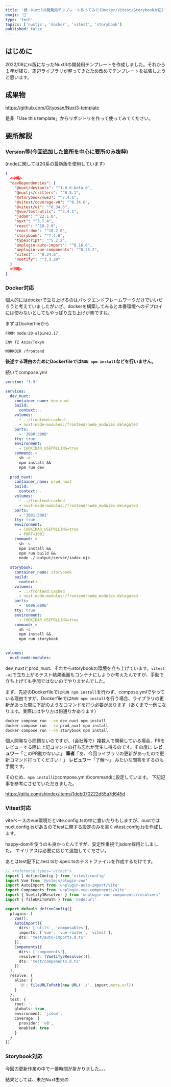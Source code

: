 ```yaml
---
title: '続・Nuxt3の開発用テンプレート作ってみた(Docker/Vitest/Storybook対応)'
emoji: '🔖'
type: 'tech'
topics: ['nuxtjs', 'docker', 'vitest', 'storybook']
published: false
---
```


## はじめに

2022/08にrc版になったNuxt3の開発用テンプレートを作成しました。それから１年が経ち、周辺ライブラリが整ってきたため改めてテンプレートを拡張しようと思います。

## 成果物

https://github.com/Gityosan/Nuxt3-template

是非「Use this template」からリポジトリを作って使ってみてください。

## 要所解説

### **Version等(今回追加した箇所を中心に要所のみ抜粋)**

(nodeに関しては20系の最新版を使用しています)

```json:package.json
{
  <中略>
  "devDependencies": {
    "@nuxt/devtools": "^1.0.0-beta.0",
    "@nuxtjs/critters": "^0.5.1",
    "@storybook/vue3": "^7.4.6",
    "@vitest/coverage-v8": "^0.34.6",
    "@vitest/ui": "^0.34.6",
    "@vue/test-utils": "^2.4.1",
    "jsdom": "^22.1.0",
    "nuxt": "^3.7.4",
    "react": "^18.2.0",
    "react-dom": "^18.2.0",
    "storybook": "^7.4.6",
    "typescript": "^5.2.2",
    "unplugin-auto-import": "^0.16.6",
    "unplugin-vue-components": "^0.25.2",
    "vitest": "^0.34.6",
    "vuetify": "^3.3.20"
  }
  <中略>
}
```

### Docker対応

個人的にはdockerで立ち上げるのはバックエンドフレームワークだけでいいだろうと考えていましたがいざ、dockerを構築してみると本番環境へのデプロイには使わないとしてもやっぱり立ち上げが楽ですね。

まずはDockerfileから

```Dockerfile:Dockerfile
FROM node:20-alpine3.17

ENV TZ Asia/Tokyo

WORKDIR /frontend
```

**後述する理由のためにDockerfileでは`RUN npm install`などを行いません。**

続いてcompose.yml

```yml:compose.yml
version: '3.9'

services:
  dev_nuxt:
    container_name: dev_nuxt
    build:
      context: .
    volumes:
      - .:/frontend:cached
      - nuxt-node-modules:/frontend/node_modules:delegated
    ports:
      - '3000:3000'
    tty: true
    environment:
      - CHOKIDAR_USEPOLLING=true
    command: >
      sh -c `
      npm install &&
      npm run dev
      `
  prod_nuxt:
    container_name: prod_nuxt
    build:
      context: .
    volumes:
      - .:/frontend:cached
      - nuxt-node-modules:/frontend/node_modules:delegated
    ports:
      - '3001:3001'
    tty: true
    environment:
      - CHOKIDAR_USEPOLLING=true
      - PORT=3001
    command: >
      sh -c `
      npm install &&
      npm run build &&
      node ./.output/server/index.mjs
      `
  storybook:
    container_name: storybook
    build:
      context: .
    volumes:
      - .:/frontend:cached
      - nuxt-node-modules:/frontend/node_modules:delegated
    ports:
      - '6006:6006'
    tty: true
    environment:
      - CHOKIDAR_USEPOLLING=true
    command: >
      sh -c `
      npm install &&
      npm run storybook
      `

volumes:
  nuxt-node-modules:
```

dev_nuxtとprod_nuxt、それからstorybookの環境を立ち上げています。`vitest -ui`で立ち上がるテスト結果画面もコンテナにしようか考えたんですが、手動で立ち上げても手間ではないのでやりませんでした。

まず、先述のDockerfileでは`RUN npm install`を行わず、compose.ymlでやっている理由ですが、Dockerfileでは`RUN npm install`を行う場合、ライブラリの更新があった際に下記のようなコマンドを打つ必要があります（あくまで一例になります。実際にはやり方は何通りかあります）

```bash
docker compose run --rm dev_nuxt npm install
docker compose run --rm prod_nuxt npm install
docker compose run --rm storybook npm install
```

個人開発なら問題ないのですが、（会社等で）複数人で開発している場合、PRをレビューする際に上記コマンドの打ち忘れが発生し得るのです。その度に
**レビュワー**「このPR動かないよ」
**筆者**「あ、今回ライブラリの更新があったので更新コマンド打ってください！」
**レビュワー**「了解〜」
みたいな問答をするのも手間です。

そのため、`npm install`はcompose.ymlのcommandに設定しています。
下記記事を参考にさせていただきました。

https://qiita.com/shindex/items/1deb070222d55a7d645d

### Vitest対応

viteベースのvue環境だとvite.config.tsの中に書いたりもしますが、nuxtではnuxt.config.tsがあるのでtestに関する設定のみを書くvitest.config.tsを作成します。

happy-domを使うのも良かったんですが、安定性重視でjsdom採用としました。
エイリアスは必要に応じて追加してください。

あとはtest配下に.test.tsか.spec.tsのテストファイルを作成するだけです。

```ts:vitest.config.ts
// <reference types="vitest">
import { defineConfig } from 'vitest/config'
import Vue from '@vitejs/plugin-vue'
import AutoImport from 'unplugin-auto-import/vite'
import Components from 'unplugin-vue-components/vite'
import { Vuetify3Resolver } from 'unplugin-vue-components/resolvers'
import { fileURLToPath } from 'node:url'

export default defineConfig({
  plugins: [
    Vue(),
    AutoImport({
      dirs: ['utils', 'composables'],
      imports: ['vue', 'vue-router', 'vitest'],
      dts: 'test/auto-imports.d.ts'
    }),
    Components({
      dirs: ['components'],
      resolvers: [Vuetify3Resolver()],
      dts: 'test/components.d.ts'
    })
  ],
  resolve: {
    alias: {
      '@': fileURLToPath(new URL('./', import.meta.url))
    }
  },
  test: {
    root: '.',
    globals: true,
    environment: 'jsdom',
    coverage: {
      provider: 'v8',
      enabled: true
    }
  }
})
```

### Storybook対応

今回の更新作業の中で一番時間が掛かりました。。。

結果としては、未だNuxt由来の
